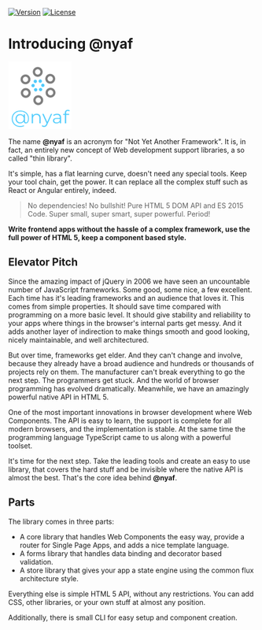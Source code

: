[![Version](https://img.shields.io/npm/v/%40nyaf%2Flib.svg?style=flat-square)](https://npmjs.com/package/@nyaf/lib)
[![License](https://img.shields.io/npm/l/%40nyaf%2Flib.svg?style=flat-square)](https://npmjs.com/package/@nyaf/lib)

# Introducing @nyaf

![](assets/logo.png)

The name **@nyaf** is an acronym for "Not Yet Another Framework". It is, in fact, an entirely new concept of Web development support libraries, a so called "thin library".

It's simple, has a flat learning curve, doesn't need any special tools. Keep your tool chain, get the power. It can replace all the complex stuff such as React or Angular entirely, indeed.

> No dependencies! No bullshit! Pure HTML 5 DOM API and ES 2015 Code. Super small, super smart, super powerful. Period!

**Write frontend apps without the hassle of a complex framework, use the full power of HTML 5, keep a component based style.**

## Elevator Pitch

Since the amazing impact of jQuery in 2006 we have seen an uncountable number of JavaScript frameworks. Some good, some nice, a few excellent. Each time has it's leading frameworks and an audience that loves it. This comes from simple properties. It should save time compared with programming on a more basic level. It should give stability and reliability to your apps where things in the browser's internal parts get messy. And it adds another layer of indirection to make things smooth and good looking, nicely maintainable, and well architectured.

But over time, frameworks get elder. And they can't change and involve, because they already have a broad audience and hundreds or thousands of projects rely on them. The manufacturer can't break everything to go the next step. The programmers get stuck. And the world of browser programming has evolved dramatically. Meanwhile, we have an amazingly powerful native API in HTML 5.

One of the most important innovations in browser development where Web Components. The API is easy to learn, the support is complete for all modern browsers, and the implementation is stable. At the same time the programming language TypeScript came to us along with a powerful toolset.

It's time for the next step. Take the leading tools and create an easy to use library, that covers the hard stuff and be invisible where the native API is almost the best. That's the core idea behind **@nyaf**.

## Parts

The library comes in three parts:

* A core library that handles Web Components the easy way, provide a router for Single Page Apps, and adds a nice template language.
* A forms library that handles data binding and decorator based validation.
* A store library that gives your app a state engine using the common flux architecture style.

Everything else is simple HTML 5 API, without any restrictions. You can add CSS, other libraries, or your own stuff at almost any position.

Additionally, there is small CLI for easy setup and component creation.

